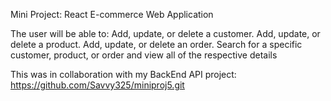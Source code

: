 Mini Project: React E-commerce Web Application

The user will be able to:
Add, update, or delete a customer.
Add, update, or delete a product.
Add, update, or delete an order.
Search for a specific customer, product, or order and view all of the respective details

This was in collaboration with my BackEnd API project:
https://github.com/Savvy325/miniproj5.git
